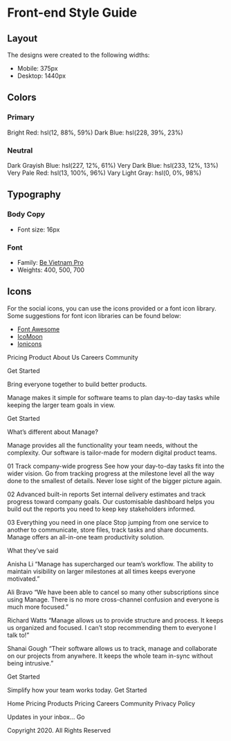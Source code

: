 # Front-end Style Guide

## Layout

The designs were created to the following widths:

- Mobile: 375px
- Desktop: 1440px

## Colors

### Primary

Bright Red: hsl(12, 88%, 59%)
Dark Blue: hsl(228, 39%, 23%)

### Neutral

Dark Grayish Blue: hsl(227, 12%, 61%)
Very Dark Blue: hsl(233, 12%, 13%)
Very Pale Red: hsl(13, 100%, 96%)
Vary Light Gray: hsl(0, 0%, 98%)

## Typography

### Body Copy

- Font size: 16px

### Font

- Family: [Be Vietnam Pro](https://fonts.google.com/specimen/Be+Vietnam+Pro)
- Weights: 400, 500, 700

## Icons

For the social icons, you can use the icons provided or a font icon library. Some suggestions for font icon libraries can be found below:

- [Font Awesome](https://fontawesome.com)
- [IcoMoon](https://icomoon.io)
- [Ionicons](https://ionicons.com)

Pricing
Product
About Us
Careers
Community

Get Started

Bring everyone together to build better products.

Manage makes it simple for software teams to plan day-to-day
tasks while keeping the larger team goals in view.

Get Started

What’s different about Manage?

Manage provides all the functionality your team needs, without
the complexity. Our software is tailor-made for modern digital
product teams.

01
Track company-wide progress
See how your day-to-day tasks fit into the wider vision. Go from
tracking progress at the milestone level all the way done to the
smallest of details. Never lose sight of the bigger picture again.

02
Advanced built-in reports
Set internal delivery estimates and track progress toward company
goals. Our customisable dashboard helps you build out the reports
you need to keep key stakeholders informed.

03
Everything you need in one place
Stop jumping from one service to another to communicate, store files,
track tasks and share documents. Manage offers an all-in-one team
productivity solution.

What they’ve said

Anisha Li
“Manage has supercharged our team’s workflow. The ability to maintain
visibility on larger milestones at all times keeps everyone motivated.”

Ali Bravo
“We have been able to cancel so many other subscriptions since using
Manage. There is no more cross-channel confusion and everyone is much
more focused.”

Richard Watts
“Manage allows us to provide structure and process. It keeps us organized
and focused. I can’t stop recommending them to everyone I talk to!”

Shanai Gough
“Their software allows us to track, manage and collaborate on our projects
from anywhere. It keeps the whole team in-sync without being intrusive.”

Get Started

Simplify how your team works today.
Get Started

Home
Pricing
Products
Pricing
Careers
Community
Privacy Policy

Updates in your inbox…
Go

Copyright 2020. All Rights Reserved
